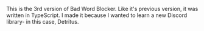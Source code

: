 This is the 3rd version of Bad Word Blocker. Like it's previous version, it was written in TypeScript. I made it because I wanted to learn a new Discord library- in this case, Detritus. 
